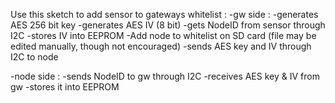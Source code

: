Use this sketch to add sensor to gateways whitelist :
-gw side :
  -generates AES 256 bit key
  -generates AES IV (8 bit)
  -gets NodeID from sensor through I2C
  -stores IV into EEPROM
  -Add node to whitelist on SD card (file may be edited manually, though not encouraged)
  -sends AES key and IV through I2C to node
  
-node side :
  -sends NodeID to gw through I2C
  -receives AES key & IV from gw
  -stores it into EEPROM
